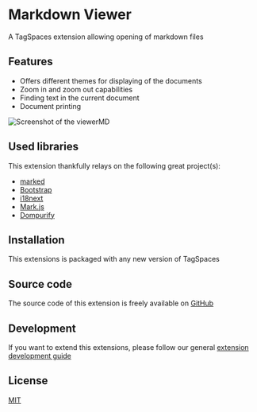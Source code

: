 # Markdown Viewer

A TagSpaces extension allowing opening of markdown files

## Features

- Offers different themes for displaying of the documents
- Zoom in and zoom out capabilities
- Finding text in the current document
- Document printing

![Screenshot of the viewerMD](/media/extensions/viewer-markdown-lead.png)

## Used libraries

This extension thankfully relays on the following great project(s):

- [marked](https://github.com/chjj/marked)
- [Bootstrap](https://getbootstrap.com/)
- [i18next](https://www.i18next.com/)
- [Mark.js](https://markjs.io/)
- [Dompurify](https://github.com/cure53/DOMPurify)

## Installation

This extensions is packaged with any new version of TagSpaces

## Source code

The source code of this extension is freely available on [GitHub](https://github.com/tagspaces/tagspaces-extensions/tree/main/md-viewer)

## Development

If you want to extend this extensions, please follow our general [extension development guide](/dev/extension-development-guide)

## License

[MIT](https://github.com/tagspaces/tagspaces-extensions/blob/main/md-viewer/LICENSE.txt)
